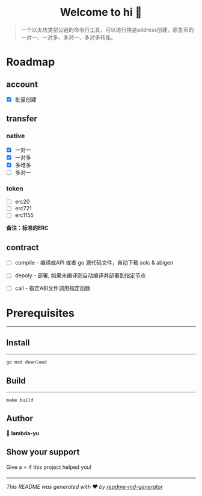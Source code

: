 <h1 align="center">Welcome to hi 👋</h1>

> 一个以太坊类型公链的命令行工具，可以进行快速address创建，原生币的一对一、一对多、多对一、多对多转账。

# Roadmap
## account
- [x] 批量创建

## transfer
### native
- [x] 一对一
- [x] 一对多
- [x] 多堆多
- [ ] 多对一

### token
- [ ] erc20 
- [ ] erc721
- [ ] erc1155

**备注：标准的ERC**
## contract
- [ ] compile - 编译成API 或者 go 源代码文件，自动下载 solc & abigen
- [ ] depoly - 部署, 如果未编译则自动编译并部署到指定节点
- [ ] call - 指定ABI文件调用指定函数


# Prerequisites
***
## Install
***
```shell
go mod download
```

## Build
***
```shell
make build
```

## Author

👤 **lambda-yu**


## Show your support

Give a ⭐️ if this project helped you!

***
_This README was generated with ❤️ by [readme-md-generator](https://github.com/kefranabg/readme-md-generator)_